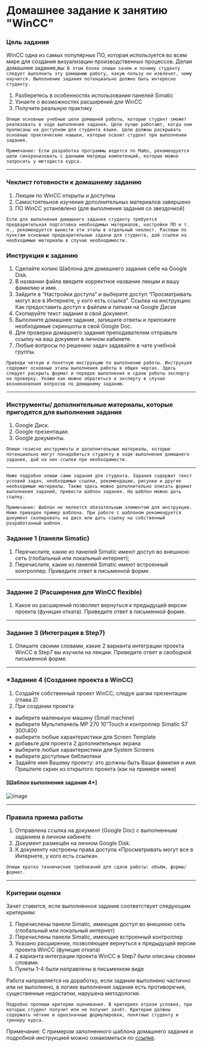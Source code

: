 # Домашнее задание к занятию "WinCC"

### Цель задания

WinCC одна из самых популярных ПО, которая используется во всем мире для создания визуализации производственных процессов. Делая домашнее задание,вы:
`В этом блоке опиши зачем и почему студенту следует выполнить эту домашнюю работу, какую пользу он извлечет, чему научится. Выполнение задания потенциально должно быть интересно студенту.`

1. Разберетесь в особенностях использования панелей Simatic
2. Узнаете о возможностях расширений для WinCC
3. Получите реальную практику

`Опиши основные учебные цели домашней работы, которые студент сможет реализовать в ходе выполнения задания. Цели лучше работают, когда они прописаны на доступном для студента языке. Цели должны раскрывать основные практические навыки, которые освоит студент при выполнении задания.`

`Примечание: Если разработка программы ведется по МаКо, рекомендуется цели синхронизовать с данными матрицы компетенций, которые можно запросить у методиста курса.`

------

### Чеклист готовности к домашнему заданию

1. Лекции по WinCC открыты и доступны
2. Самостоятеьное изучение дополнительных материалов завершено
3. ПО WinCC установлено (для выполнения задания со звездочкой)

`Если для выполнения домашнего задания студенту требуется предварительная подготовка необходимых материалов, настройки ПО и т. п., рекомендуется вынести эти этапы в отдельный чеклист. Распиши по пунктам основные предварительные задачи для студента, дай ссылки на необходимые материалы в случае необходимости.`

### Инструкция к заданию
1.	Сделайте копию Шаблона для домашнего задания себе на Google Disk.
2.	В названии файла введите корректное название лекции и вашу фамилию и имя.
3.	Зайдите в “Настройки доступа” и выберите доступ “Просматривать могут все в Интернете, у кого есть ссылка”. Ссылка на инструкцию Как предоставить доступ к файлам и папкам на Google Диске
4.	Скопируйте текст задания в свой документ.
5.	Выполните домашнее задание, запишите ответы и приложите необходимые скриншоты в свой Google Doc.
6.	Для проверки домашнего задания преподавателем отправьте ссылку на ваш документ в личном кабинете.
7.	Любые вопросы по решению задач задавайте в чате учебной группы.

`Приведи четкую и понятную инструкцию по выполнению работы. Инструкция содержит основные этапы выполнения работы в общих чертах. Здесь следует раскрыть формат и порядок выполнения и сдачи работы эксперту на проверку. Укажи как можно обратиться к эксперту в случае возникновения вопросов по домашнему заданию.`

------

### Инструменты/ дополнительные материалы, которые пригодятся для выполнения задания

1. Google Диск.
2. Google презентации.
3. Google документы.

`Опиши тезисно инструменты и дополнительные материалы, которые потенциально могут понадобиться студенту в ходе выполнения домашнего задания, дай на них ссылки при необходимости.`

------
`Ниже подробно опиши сами задания для студента. Задания содержат текст условий задач, необходимые ссылки, рекомендации, рисунки и другие необходимые материалы. Также здесь можно дополнительно описать формат выполнения заданий, привести шаблон задания. На шаблон можно дать ссылку.`

`Примечание: Шаблон не является обязательным элементом для инструкции. Ниже приведен пример шаблона. При работе с шаблоном рекомендуется документ скопировать на диск или дать ссылку на собственный разработанный шаблон.`

### Задание 1 (панели Simatic)

1.	Перечислите, какие из панелей Simatic имеют доступ во внешнюю сеть (глобальный или локальный интернет);
2.	Перечислите, какие из панелей Simatic имеют встроенный контроллер.
Приведите ответ в письменной форме.

------

### Задание 2 (Расширения для WinCC flexible)

1.	Какое из расширений позволяет вернуться к предыдущей версии проекта (функция отката).
Приведите ответ в письменной форме.

------

### Задание 3 (Интеграция в Step7)

1.	Опишите своими словами, какие 2 варианта интеграции проекта WinCC в Step7 вы изучили на лекции.
Приведите ответ в свободной письменной форме.

------

### *Задание 4 (Создание проекта в WinCC)

1.	 Создайте собственный проект WinCC, следуя шагам презентации (глава 2)
2.	При создании проекта:
- выберите маленькую машину (Small machine) 
- выберите Мультипанель MP 270 10”Touch и контроллер Simatic S7 300\400
- выберите любые характеристики для Screen Template
- добавьте для проекта 2 дополнительных экрана
- выберите любые характеристики для System Screens
- выберите доступные библиотеки
- Задайте имя Вашему проекту: это должны быть Ваши фамилия и имя
Пришлите скрин из открытого проекта (как на примере ниже)

#### [Шаблон выполнения задания 4*]
![image](https://user-images.githubusercontent.com/99606697/160178857-1427eea7-b107-4bfb-97e4-c251a2eead01.png)

------

### Правила приема работы

1. Отправлена ссылка на документ (Google Doc) с выполненным заданием в личном кабинете.
2. Документ размещён на личном Google Disk.
3. К документу настроены права доступа «Просматривать могут все в Интернете, у кого есть ссылка».

`Опиши кратко технические требований для сдачи работы: объём, форма/формат.` 

------

### Критерии оценки
Зачет ставится, если выполненное задание соответствует следующим критериям:

1. Перечислены панели Simatic, имеющие доступ во внешнюю сеть (глобальный или локальный интернет)
2. Перечислены панели Simatic, имеющие встроенный контроллер
3. Указано расширение, позволяющее вернуться к предыдущей версии проекта WinCC (функция отката)
4. 2 варианта интеграции проекта WinCC в Step7 были описаны своими словами.
5. Пункты 1-4 были направлены в письменном виде

Работа направляется на доработку, если задание выполнено частично или не выполнено, в логике выполнения задания есть противоречия, существенные недостатки, нарушена методология.

`Подробно пропиши критерии оценивания. В критериях отрази условия, при которых студент получит или не получит зачёт. Критерии должны содержать чёткие и однозначные формулировки, понятные студенту и тренеру курса.`

Примечание: С примером заполненного шаблона домашнего задания и подробной инструкцией можно ознакомиться по [ссылке](https://docs.google.com/document/d/13m07fqimLwzddcF6zyRrPjMO16RGynagzdO64-PMXuA/edit?usp=sharing).
